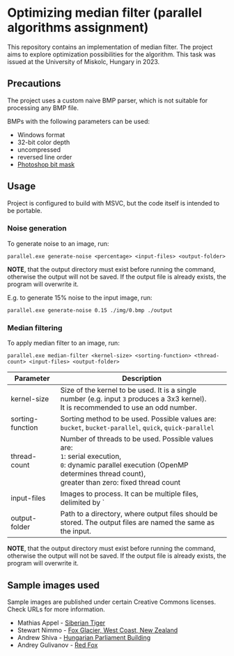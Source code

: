 # Optimizing median filter (parallel algorithms assignment)

This repository contains an implementation of median filter. The project aims to explore optimization possibilities for the algorithm.
This task was issued at the University of Miskolc, Hungary in 2023.

## Precautions

The project uses a custom naive BMP parser, which is not suitable for processing any BMP file.

BMPs with the following parameters can be used:
- Windows format
- 32-bit color depth
- uncompressed
- reversed line order
- [Photoshop bit mask](https://en.wikipedia.org/wiki/BMP_file_format#/media/File:SLNotation44440.svg)

## Usage
Project is configured to build with MSVC, but the code itself is intended to be portable.

### Noise generation

To generate noise to an image, run:

```
parallel.exe generate-noise <percentage> <input-files> <output-folder>
```

**NOTE**, that the output directory must exist before running the command, otherwise the output will not be saved.
If the output file is already exists, the program will overwrite it.

E.g. to generate 15% noise to the input image, run:

```
parallel.exe generate-noise 0.15 ./img/0.bmp ./output
```

### Median filtering

To apply median filter to an image, run:

```
parallel.exe median-filter <kernel-size> <sorting-function> <thread-count> <input-files> <output-folder>
```

| Parameter | Description |
| --------- | ----------- |
| kernel-size | Size of the kernel to be used. It is a single number (e.g. input `3` produces a 3x3 kernel).<br>It is recommended to use an odd number. |
| sorting-function | Sorting method to be used. Possible values are: `bucket`, `bucket-parallel`, `quick`, `quick-parallel` |
| thread-count | Number of threads to be used. Possible values are:<br>`1`: serial execution,<br>`0`: dynamic parallel execution (OpenMP determines thread count),<br>greater than zero: fixed thread count |
| input-files | Images to process. It can be multiple files, delimited by `|`, e.g. `pic0.bmp|pic1.bmp|pic2.bmp`. |
| output-folder | Path to a directory, where output files should be stored. The output files are named the same as the input. |

**NOTE**, that the output directory must exist before running the command, otherwise the output will not be saved.
If the output file is already exists, the program will overwrite it.

## Sample images used

Sample images are published under certain Creative Commons licenses. Check URLs for more information.

- Mathias Appel - [Siberian Tiger](https://commons.wikimedia.org/wiki/File:Siberian_Tiger_-_53220812820.jpg)
- Stewart Nimmo - [Fox Glacier, West Coast, New Zealand](https://commons.wikimedia.org/wiki/File:TWC_Fox_%E2%80%A2_Nimmo_%E2%80%A2_MRD_27.jpg)
- Andrew Shiva - [Hungarian Parliament Building](https://commons.wikimedia.org/wiki/File:HUN-2015-Budapest-Hungarian_Parliament_(Budapest)_2015-02.jpg)
- Andrey Gulivanov - [Red Fox](https://commons.wikimedia.org/wiki/File:Red_fox_(52543116115).jpg)